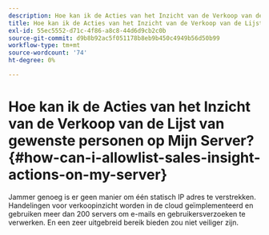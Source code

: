 ```yaml
---
description: Hoe kan ik de Acties van het Inzicht van de Verkoop van de Lijst van gewenste personen op Mijn Server? - Marketo Docs - Productdocumentatie
title: Hoe kan ik de Acties van het Inzicht van de Verkoop van de Lijst van gewenste personen op Mijn Server?
exl-id: 55ec5552-d71c-4f86-a8c8-44d6d9cb2c0b
source-git-commit: d9b8b92ac5f051178b8eb9b450c4949b56d50b99
workflow-type: tm+mt
source-wordcount: '74'
ht-degree: 0%

---
```


# Hoe kan ik de Acties van het Inzicht van de Verkoop van de Lijst van gewenste personen op Mijn Server? {#how-can-i-allowlist-sales-insight-actions-on-my-server}

Jammer genoeg is er geen manier om één statisch IP adres te verstrekken. Handelingen voor verkoopinzicht worden in de cloud geïmplementeerd en gebruiken meer dan 200 servers om e-mails en gebruikersverzoeken te verwerken. En een zeer uitgebreid bereik bieden zou niet veiliger zijn.
